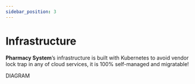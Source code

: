 ```yaml
---
sidebar_position: 3
---
```


# Infrastructure

**Pharmacy System**’s infrastructure is built with Kubernetes to avoid vendor lock trap in any of cloud services, it is 100% self-managed and migratable!

DIAGRAM